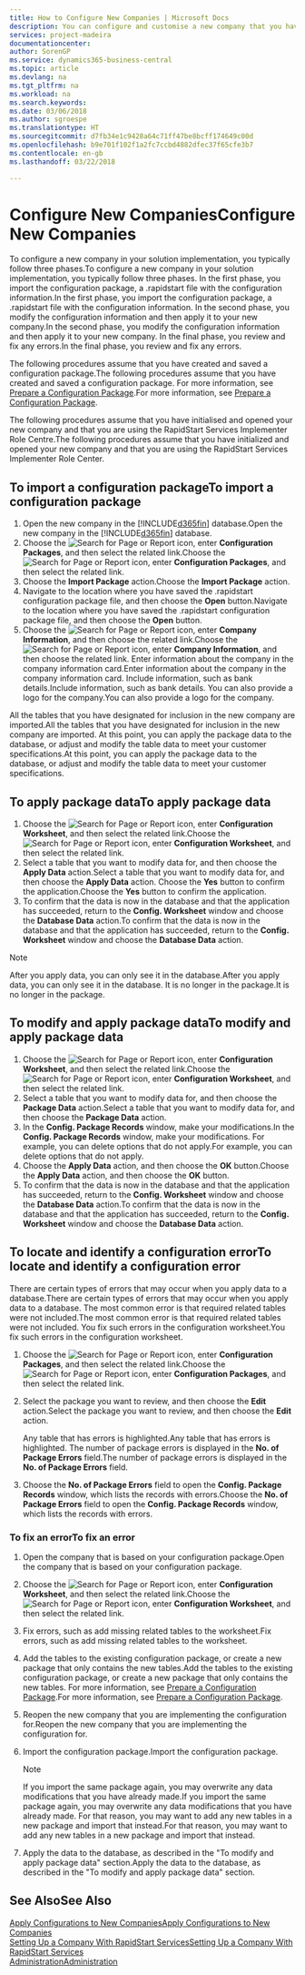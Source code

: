 ```yaml
---
title: How to Configure New Companies | Microsoft Docs
description: You can configure and customise a new company that you have created. To fine tune your implementation, you proceed in three phases to complete your configuration.
services: project-madeira
documentationcenter: 
author: SorenGP
ms.service: dynamics365-business-central
ms.topic: article
ms.devlang: na
ms.tgt_pltfrm: na
ms.workload: na
ms.search.keywords: 
ms.date: 03/06/2018
ms.author: sgroespe
ms.translationtype: HT
ms.sourcegitcommit: d7fb34e1c9428a64c71ff47be8bcff174649c00d
ms.openlocfilehash: b9e701f102f1a2fc7ccbd4882dfec37f65cfe3b7
ms.contentlocale: en-gb
ms.lasthandoff: 03/22/2018

---
```

# <a name="configure-new-companies"></a><span data-ttu-id="20c45-104">Configure New Companies</span><span class="sxs-lookup"><span data-stu-id="20c45-104">Configure New Companies</span></span>
<span data-ttu-id="20c45-105">To configure a new company in your solution implementation, you typically follow three phases.</span><span class="sxs-lookup"><span data-stu-id="20c45-105">To configure a new company in your solution implementation, you typically follow three phases.</span></span> <span data-ttu-id="20c45-106">In the first phase, you import the configuration package, a .rapidstart file with the configuration information.</span><span class="sxs-lookup"><span data-stu-id="20c45-106">In the first phase, you import the configuration package, a .rapidstart file with the configuration information.</span></span> <span data-ttu-id="20c45-107">In the second phase, you modify the configuration information and then apply it to your new company.</span><span class="sxs-lookup"><span data-stu-id="20c45-107">In the second phase, you modify the configuration information and then apply it to your new company.</span></span> <span data-ttu-id="20c45-108">In the final phase, you review and fix any errors.</span><span class="sxs-lookup"><span data-stu-id="20c45-108">In the final phase, you review and fix any errors.</span></span>  

<span data-ttu-id="20c45-109">The following procedures assume that you have created and saved a configuration package.</span><span class="sxs-lookup"><span data-stu-id="20c45-109">The following procedures assume that you have created and saved a configuration package.</span></span> <span data-ttu-id="20c45-110">For more information, see [Prepare a Configuration Package](admin-how-to-prepare-a-configuration-package.md).</span><span class="sxs-lookup"><span data-stu-id="20c45-110">For more information, see [Prepare a Configuration Package](admin-how-to-prepare-a-configuration-package.md).</span></span>  

<span data-ttu-id="20c45-111">The following procedures assume that you have initialised and opened your new company and that you are using the RapidStart Services Implementer Role Centre.</span><span class="sxs-lookup"><span data-stu-id="20c45-111">The following procedures assume that you have initialized and opened your new company and that you are using the RapidStart Services Implementer Role Center.</span></span>

## <a name="to-import-a-configuration-package"></a><span data-ttu-id="20c45-112">To import a configuration package</span><span class="sxs-lookup"><span data-stu-id="20c45-112">To import a configuration package</span></span>  
1. <span data-ttu-id="20c45-113">Open the new company in the [!INCLUDE[d365fin](includes/d365fin_md.md)] database.</span><span class="sxs-lookup"><span data-stu-id="20c45-113">Open the new company in the [!INCLUDE[d365fin](includes/d365fin_md.md)] database.</span></span>  
2. <span data-ttu-id="20c45-114">Choose the ![Search for Page or Report](media/ui-search/search_small.png "Search for Page or Report icon") icon, enter **Configuration Packages**, and then select the related link.</span><span class="sxs-lookup"><span data-stu-id="20c45-114">Choose the ![Search for Page or Report](media/ui-search/search_small.png "Search for Page or Report icon") icon, enter **Configuration Packages**, and then select the related link.</span></span>  
3. <span data-ttu-id="20c45-115">Choose the **Import Package** action.</span><span class="sxs-lookup"><span data-stu-id="20c45-115">Choose the **Import Package** action.</span></span>  
4. <span data-ttu-id="20c45-116">Navigate to the location where you have saved the .rapidstart configuration package file, and then choose the **Open** button.</span><span class="sxs-lookup"><span data-stu-id="20c45-116">Navigate to the location where you have saved the .rapidstart configuration package file, and then choose the **Open** button.</span></span>  
5. <span data-ttu-id="20c45-117">Choose the ![Search for Page or Report](media/ui-search/search_small.png "Search for Page or Report icon") icon, enter **Company Information**, and then choose the related link.</span><span class="sxs-lookup"><span data-stu-id="20c45-117">Choose the ![Search for Page or Report](media/ui-search/search_small.png "Search for Page or Report icon") icon, enter **Company Information**, and then choose the related link.</span></span> <span data-ttu-id="20c45-118">Enter information about the company in the company information card.</span><span class="sxs-lookup"><span data-stu-id="20c45-118">Enter information about the company in the company information card.</span></span> <span data-ttu-id="20c45-119">Include information, such as bank details.</span><span class="sxs-lookup"><span data-stu-id="20c45-119">Include information, such as bank details.</span></span> <span data-ttu-id="20c45-120">You can also provide a logo for the company.</span><span class="sxs-lookup"><span data-stu-id="20c45-120">You can also provide a logo for the company.</span></span>  

<span data-ttu-id="20c45-121">All the tables that you have designated for inclusion in the new company are imported.</span><span class="sxs-lookup"><span data-stu-id="20c45-121">All the tables that you have designated for inclusion in the new company are imported.</span></span> <span data-ttu-id="20c45-122">At this point, you can apply the package data to the database, or adjust and modify the table data to meet your customer specifications.</span><span class="sxs-lookup"><span data-stu-id="20c45-122">At this point, you can apply the package data to the database, or adjust and modify the table data to meet your customer specifications.</span></span>  

## <a name="to-apply-package-data"></a><span data-ttu-id="20c45-123">To apply package data</span><span class="sxs-lookup"><span data-stu-id="20c45-123">To apply package data</span></span>  
1. <span data-ttu-id="20c45-124">Choose the ![Search for Page or Report](media/ui-search/search_small.png "Search for Page or Report icon") icon, enter **Configuration Worksheet**, and then select the related link.</span><span class="sxs-lookup"><span data-stu-id="20c45-124">Choose the ![Search for Page or Report](media/ui-search/search_small.png "Search for Page or Report icon") icon, enter **Configuration Worksheet**, and then select the related link.</span></span>  
2. <span data-ttu-id="20c45-125">Select a table that you want to modify data for, and then choose the **Apply Data** action.</span><span class="sxs-lookup"><span data-stu-id="20c45-125">Select a table that you want to modify data for, and then choose the **Apply Data** action.</span></span> <span data-ttu-id="20c45-126">Choose the **Yes** button to confirm the application.</span><span class="sxs-lookup"><span data-stu-id="20c45-126">Choose the **Yes** button to confirm the application.</span></span>
3. <span data-ttu-id="20c45-127">To confirm that the data is now in the database and that the application has succeeded, return to the **Config. Worksheet** window and choose the **Database Data** action.</span><span class="sxs-lookup"><span data-stu-id="20c45-127">To confirm that the data is now in the database and that the application has succeeded, return to the **Config. Worksheet** window and choose the **Database Data** action.</span></span>  

> [!NOTE]  
>  <span data-ttu-id="20c45-128">After you apply data, you can only see it in the database.</span><span class="sxs-lookup"><span data-stu-id="20c45-128">After you apply data, you can only see it in the database.</span></span> <span data-ttu-id="20c45-129">It is no longer in the package.</span><span class="sxs-lookup"><span data-stu-id="20c45-129">It is no longer in the package.</span></span>  

## <a name="to-modify-and-apply-package-data"></a><span data-ttu-id="20c45-130">To modify and apply package data</span><span class="sxs-lookup"><span data-stu-id="20c45-130">To modify and apply package data</span></span>  
1. <span data-ttu-id="20c45-131">Choose the ![Search for Page or Report](media/ui-search/search_small.png "Search for Page or Report icon") icon, enter **Configuration Worksheet**, and then select the related link.</span><span class="sxs-lookup"><span data-stu-id="20c45-131">Choose the ![Search for Page or Report](media/ui-search/search_small.png "Search for Page or Report icon") icon, enter **Configuration Worksheet**, and then select the related link.</span></span>  
2. <span data-ttu-id="20c45-132">Select a table that you want to modify data for, and then choose the **Package Data** action.</span><span class="sxs-lookup"><span data-stu-id="20c45-132">Select a table that you want to modify data for, and then choose the **Package Data** action.</span></span>  
3. <span data-ttu-id="20c45-133">In the **Config. Package Records** window, make your modifications.</span><span class="sxs-lookup"><span data-stu-id="20c45-133">In the **Config. Package Records** window, make your modifications.</span></span> <span data-ttu-id="20c45-134">For example, you can delete options that do not apply.</span><span class="sxs-lookup"><span data-stu-id="20c45-134">For example, you can delete options that do not apply.</span></span>  
4. <span data-ttu-id="20c45-135">Choose the **Apply Data** action, and then choose the **OK** button.</span><span class="sxs-lookup"><span data-stu-id="20c45-135">Choose the **Apply Data** action, and then choose the **OK** button.</span></span>  
5. <span data-ttu-id="20c45-136">To confirm that the data is now in the database and that the application has succeeded, return to the **Config. Worksheet** window and choose the **Database Data** action.</span><span class="sxs-lookup"><span data-stu-id="20c45-136">To confirm that the data is now in the database and that the application has succeeded, return to the **Config. Worksheet** window and choose the **Database Data** action.</span></span>  

## <a name="to-locate-and-identify-a-configuration-error"></a><span data-ttu-id="20c45-137">To locate and identify a configuration error</span><span class="sxs-lookup"><span data-stu-id="20c45-137">To locate and identify a configuration error</span></span>  
<span data-ttu-id="20c45-138">There are certain types of errors that may occur when you apply data to a database.</span><span class="sxs-lookup"><span data-stu-id="20c45-138">There are certain types of errors that may occur when you apply data to a database.</span></span> <span data-ttu-id="20c45-139">The most common error is that required related tables were not included.</span><span class="sxs-lookup"><span data-stu-id="20c45-139">The most common error is that required related tables were not included.</span></span> <span data-ttu-id="20c45-140">You fix such errors in the configuration worksheet.</span><span class="sxs-lookup"><span data-stu-id="20c45-140">You fix such errors in the configuration worksheet.</span></span>

1. <span data-ttu-id="20c45-141">Choose the ![Search for Page or Report](media/ui-search/search_small.png "Search for Page or Report icon") icon, enter **Configuration Packages**, and then select the related link.</span><span class="sxs-lookup"><span data-stu-id="20c45-141">Choose the ![Search for Page or Report](media/ui-search/search_small.png "Search for Page or Report icon") icon, enter **Configuration Packages**, and then select the related link.</span></span>  
2. <span data-ttu-id="20c45-142">Select the package you want to review, and then choose the **Edit** action.</span><span class="sxs-lookup"><span data-stu-id="20c45-142">Select the package you want to review, and then choose the **Edit** action.</span></span>  

    <span data-ttu-id="20c45-143">Any table that has errors is highlighted.</span><span class="sxs-lookup"><span data-stu-id="20c45-143">Any table that has errors is highlighted.</span></span> <span data-ttu-id="20c45-144">The number of package errors is displayed in the **No. of Package Errors** field.</span><span class="sxs-lookup"><span data-stu-id="20c45-144">The number of package errors is displayed in the **No. of Package Errors** field.</span></span>  

3. <span data-ttu-id="20c45-145">Choose the **No. of Package Errors** field to open the **Config. Package Records** window, which lists the records with errors.</span><span class="sxs-lookup"><span data-stu-id="20c45-145">Choose the **No. of Package Errors** field to open the **Config. Package Records** window, which lists the records with errors.</span></span>  

### <a name="to-fix-an-error"></a><span data-ttu-id="20c45-146">To fix an error</span><span class="sxs-lookup"><span data-stu-id="20c45-146">To fix an error</span></span>  
1. <span data-ttu-id="20c45-147">Open the company that is based on your configuration package.</span><span class="sxs-lookup"><span data-stu-id="20c45-147">Open the company that is based on your configuration package.</span></span>  
2. <span data-ttu-id="20c45-148">Choose the ![Search for Page or Report](media/ui-search/search_small.png "Search for Page or Report icon") icon, enter **Configuration Worksheet**, and then select the related link.</span><span class="sxs-lookup"><span data-stu-id="20c45-148">Choose the ![Search for Page or Report](media/ui-search/search_small.png "Search for Page or Report icon") icon, enter **Configuration Worksheet**, and then select the related link.</span></span>  
3. <span data-ttu-id="20c45-149">Fix errors, such as add missing related tables to the worksheet.</span><span class="sxs-lookup"><span data-stu-id="20c45-149">Fix errors, such as add missing related tables to the worksheet.</span></span>  
4. <span data-ttu-id="20c45-150">Add the tables to the existing configuration package, or create a new package that only contains the new tables.</span><span class="sxs-lookup"><span data-stu-id="20c45-150">Add the tables to the existing configuration package, or create a new package that only contains the new tables.</span></span> <span data-ttu-id="20c45-151">For more information, see [Prepare a Configuration Package](admin-how-to-prepare-a-configuration-package.md).</span><span class="sxs-lookup"><span data-stu-id="20c45-151">For more information, see [Prepare a Configuration Package](admin-how-to-prepare-a-configuration-package.md).</span></span>  
5. <span data-ttu-id="20c45-152">Reopen the new company that you are implementing the configuration for.</span><span class="sxs-lookup"><span data-stu-id="20c45-152">Reopen the new company that you are implementing the configuration for.</span></span>  
6. <span data-ttu-id="20c45-153">Import the configuration package.</span><span class="sxs-lookup"><span data-stu-id="20c45-153">Import the configuration package.</span></span>  

    > [!NOTE]  
    >  <span data-ttu-id="20c45-154">If you import the same package again, you may overwrite any data modifications that you have already made.</span><span class="sxs-lookup"><span data-stu-id="20c45-154">If you import the same package again, you may overwrite any data modifications that you have already made.</span></span> <span data-ttu-id="20c45-155">For that reason, you may want to add any new tables in a new package and import that instead.</span><span class="sxs-lookup"><span data-stu-id="20c45-155">For that reason, you may want to add any new tables in a new package and import that instead.</span></span>  

7. <span data-ttu-id="20c45-156">Apply the data to the database, as described in the "To modify and apply package data" section.</span><span class="sxs-lookup"><span data-stu-id="20c45-156">Apply the data to the database, as described in the "To modify and apply package data" section.</span></span>

## <a name="see-also"></a><span data-ttu-id="20c45-157">See Also</span><span class="sxs-lookup"><span data-stu-id="20c45-157">See Also</span></span>  
[<span data-ttu-id="20c45-158">Apply Configurations to New Companies</span><span class="sxs-lookup"><span data-stu-id="20c45-158">Apply Configurations to New Companies</span></span>](admin-apply-configuration-to-new-companies.md)  
[<span data-ttu-id="20c45-159">Setting Up a Company With RapidStart Services</span><span class="sxs-lookup"><span data-stu-id="20c45-159">Setting Up a Company With RapidStart Services</span></span>](admin-set-up-a-company-with-rapidstart.md)  
[<span data-ttu-id="20c45-160">Administration</span><span class="sxs-lookup"><span data-stu-id="20c45-160">Administration</span></span>](admin-setup-and-administration.md)

